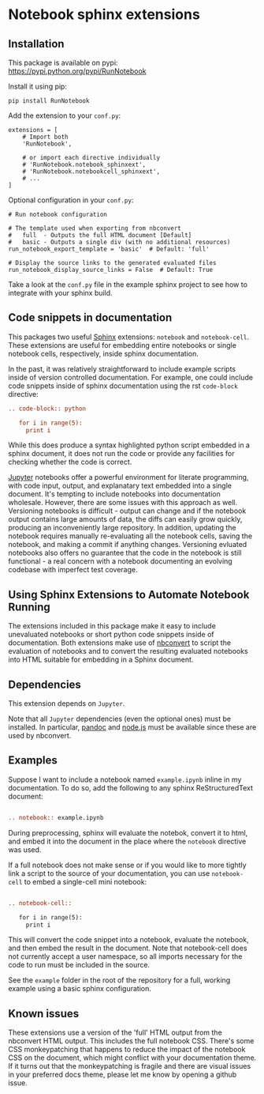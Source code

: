 # Notebook sphinx extensions

## Installation

This package is available on pypi: https://pypi.python.org/pypi/RunNotebook

Install it using pip:

    pip install RunNotebook

Add the extension to your `conf.py`:

    extensions = [
        # Import both
        'RunNotebook',
        
        # or import each directive individually
        # 'RunNotebook.notebook_sphinxext',
        # 'RunNotebook.notebookcell_sphinxext',
        # ...
    ]

Optional configuration in your `conf.py`:

    # Run notebook configuration

    # The template used when exporting from nbconvert
    #   full  - Outputs the full HTML document [Default]
    #   basic - Outputs a single div (with no additional resources)
    run_notebook_export_template = 'basic'  # Default: 'full'

    # Display the source links to the generated evaluated files
    run_notebook_display_source_links = False  # Default: True

Take a look at the `conf.py` file in the example sphinx project to see how to 
integrate with your sphinx build.

## Code snippets in documentation

This packages two useful [Sphinx](http://sphinx-doc.org/) extensions: `notebook`
and `notebook-cell`. These extensions are useful for embedding entire
notebooks or single notebook cells, respectively, inside sphinx documentation.

In the past, it was relatively straightforward to include example scripts inside
of version controlled documentation. For example, one could include code
snippets inside of sphinx documentation using the rst `code-block` directive:

```rst
.. code-block:: python

   for i in range(5):
     print i

```

While this does produce a syntax highlighted python script embedded in a sphinx
document, it does not run the code or provide any facilities for checking whether
the code is correct.

[Jupyter](http://jupyter.org) notebooks offer a powerful environment for
literate programming, with code input, output, and explanatary text embedded
into a single document. It's tempting to include notebooks into documentation
wholesale. However, there are some issues with this approach as
well. Versioning notebooks is difficult - output can change and if the notebook
output contains large amounts of data, the diffs can easily grow quickly,
producing an inconveniently large repository. In addition, updating the 
notebook requires manually re-evaluating all the notebook cells, saving the 
notebook, and making a commit if anything changes.  Versioning evluated 
notebooks also offers no guarantee that the code in the notebook is still 
functional - a real concern with a notebook documenting an evolving codebase
with imperfect test coverage.

## Using Sphinx Extensions to Automate Notebook Running

The extensions included in this package make it easy to include unevaluated
notebooks or short python code snippets inside of documentation. Both extensions
make use of [nbconvert](http://nbconvert.readthedocs.io/) to script the
evaluation of notebooks and to convert the resulting evaluated notebooks into
HTML suitable for embedding in a Sphinx document.

## Dependencies

This extension depends on `Jupyter`.

Note that all `Jupyter` dependencies (even the optional ones) must be
installed. In particular, [pandoc](http://johnmacfarlane.net/pandoc/) and
[node.js](http://nodejs.org/) must be available since these are used by
nbconvert.

## Examples

Suppose I want to include a notebook named `example.ipynb` inline in my
documentation. To do so, add the following to any sphinx ReStructuredText
document:

```rst

.. notebook:: example.ipynb

```

During preprocessing, sphinx will evaluate the notebok, convert it to html, and
embed it into the document in the place where the `notebook` directive was
used.

If a full notebook does not make sense or if you would like to more tightly link
a script to the source of your documentation, you can use `notebook-cell` to
embed a single-cell mini notebook:

```rst

.. notebook-cell::

   for i in range(5):
     print i

```

This will convert the code snippet into a notebook, evaluate the notebook, and
then embed the result in the document. Note that notebook-cell does not
currently accept a user namespace, so all imports necessary for the code to run
must be included in the source.

See the `example` folder in the root of the repository for a full, working 
example using a basic sphinx configuration.

## Known issues

These extensions use a version of the 'full' HTML output from the nbconvert HTML
output. This includes the full notebook CSS. There's some CSS monkeypatching
that happens to reduce the impact of the notebook CSS on the document, which
might conflict with your documentation theme. If it turns out that the
monkeypatching is fragile and there are visual issues in your preferred docs
theme, please let me know by opening a github issue.
